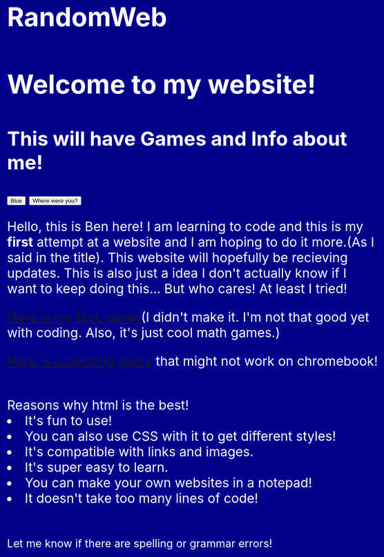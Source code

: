# RandomWeb
<!DOCTYPE html>
<html>
<body>
<head>
<style>
body { background-color: darkblue;
}
body { color: white;
}
body { font-size: 30px;
}
</style>
<title>Welcome to my first website!</title>
</head>
<h1>Welcome to my website!</h1>
<h2>This will have Games and Info about me!</h2>
<FORM>
    <INPUT TYPE="BUTTON" VALUE="Blue"
    onCLICK="document.fgColor='blue'">
    <INPUT TYPE="button" VALUE="Where were you?" onClick="history.go(-10)">
</FORM>
<p>Hello, this is Ben here! I am learning to code and this is my <strong>first</strong> attempt at a website and I am hoping to do it more.(As I said in the title). This website will hopefully be recieving updates. This is also just a idea I don't actually know if I want to keep doing this... But who cares! At least I tried!</p>
<p><a href=https://www.coolmathgames.com/>Here is my first game!</a>(I didn't make it. I'm not that good yet with coding. Also, it's just cool math games.)</p>
<p><a href=https://store.steampowered.com/app/1216200/Coloring_Game_2/>Here is a coloring game</a> that might not work on chromebook!</p>
<br>Reasons why html is the best!
<li>It's fun to use!</li>
<li>You can also use CSS with it to get different styles!</li>
<li>It's compatible with links and images.</li>
<li>It's super easy to learn.</li>
<li>You can make your own websites in a notepad!</li>
<li>It doesn't take too many lines of code!</li>
</br>
<br><small>Let me know if there are spelling or grammar errors!<small></br>
</body>
</html>
